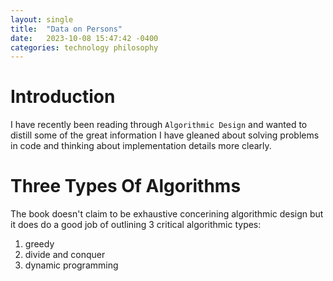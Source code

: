```yaml
---
layout: single
title:  "Data on Persons"
date:   2023-10-08 15:47:42 -0400
categories: technology philosophy
---
```


# Introduction
I have recently been reading through `Algorithmic Design` and wanted to distill some of the great information I have gleaned about solving problems in code and thinking about implementation details more clearly.

# Three Types Of Algorithms
The book doesn't claim to be exhaustive concerining algorithmic design but it does do a good job of outlining 3 critical algorithmic types: 
  1. greedy
  2. divide and conquer
  3. dynamic programming
